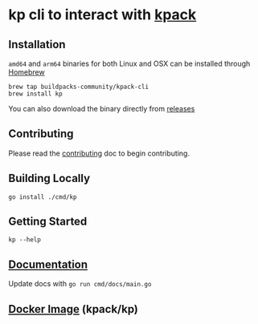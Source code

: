 # kp cli to interact with [kpack](https://github.com/pivotal/kpack)

## Installation

`amd64` and `arm64` binaries for both Linux and OSX can be installed through [Homebrew](https://github.com/buildpacks-community/homebrew-kpack-cli)

```
brew tap buildpacks-community/kpack-cli
brew install kp
```

You can also download the binary directly from [releases](https://github.com/buildpacks-community/kpack-cli/releases)

## Contributing

Please read the [contributing](CONTRIBUTING.md) doc to begin contributing.

## Building Locally

```
go install ./cmd/kp
```

## Getting Started

```
kp --help
```

## [Documentation](docs/kp.md)

Update docs with `go run cmd/docs/main.go`

## [Docker Image](https://hub.docker.com/r/kpack/kp) (kpack/kp)
